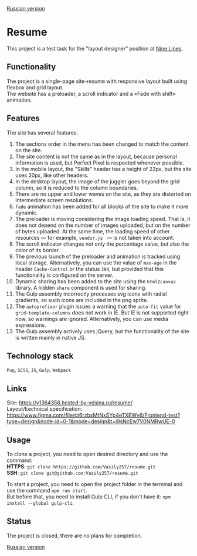 [Russian version](https://github.com/Vasily257/resume/blob/master/README-RU.md)

# Resume
This project is a test task for the "layout designer" position at [Nine Lines](https://ninelines.agency/en/).

## Functionality
The project is a single-page site-resume with responsive layout built using flexbox and grid layout.  
The website has a preloader, a scroll indicator and a «Fade with shift» animation.  

## Features
The site has several features:
1. The sections order in the menu has been changed to match the content on the site.
2. The site content is not the same as in the layout, because personal information is used, but Perfect Pixel is respected whenever possible.
3. In the mobile layout, the "Skills" header has a height of 22px, but the site uses 20px, like other headers.
4. In the desktop layout, the image of the juggler goes beyond the grid column, so it is reduced to the column boundaries.
5. There are no upper and lower waves on the site, as they are distorted on intermediate screen resolutions.
6. `fade` animation has been added for all blocks of the site to make it more dynamic.
7. The preloader is moving considering the image loading speed. That is, it does not depend on the number of images uploaded,
but on the number of bytes uploaded. At the same time, the loading speed of other resources — for example, `vendor.js ` — is not taken into account.
8. The scroll indicator changes not only the percentage value, but also the color of its border.
9. The previous launch of the preloader and animation is tracked using local storage. Alternatively, you can use
the value of `max-age` in the header `Cache-Control` or the status `304`, but provided that this functionality is configured on the server.
10. Dynamic sharing has been added to the site using the `html2canvas` library. A hidden `share` component is used for sharing.
11. The Gulp assembly incorrectly processes svg icons with radial gradients, so such icons are included in the png sprite.
12. The `autoprefixer` plugin issues a warning that the `auto-fit` value for `grid-template-columns` does not work in IE.
But IE is not supported right now, so warnings are ignored. Alternatively, you can use media expressions.
13. The Gulp assembly actively uses jQuery, but the functionality of the site is written mainly in native JS.

## Technology stack
`Pug`, `SCSS`, `JS`, `Gulp`, `Webpack`

## Links
Site: https://v1364358.hosted-by-vdsina.ru/resume/  
Layout/Еechnical specification: https://www.figma.com/file/ct6rzbxMtNxSYp4eTXEWv6/Frontend-test?type=design&node-id=0-1&mode=design&t=i9sNcEw7V0NMRwUE-0

## Usage
To clone a project, you need to open desired directory and use the command:  
**HTTPS**: `git clone https://github.com/Vasily257/resume.git`  
**SSH**: `git clone git@github.com:Vasily257/resume.git`  

To start a project, you need to open the project folder in the terminal and use the command `npm run start`.  
But before that, you need to install Gulp CLI, if you don't have it: `npm install --global gulp-cli`.

## Status
The project is closed, there are no plans for completion.

[Russian version](https://github.com/Vasily257/resume/blob/master/README-RU.md)
